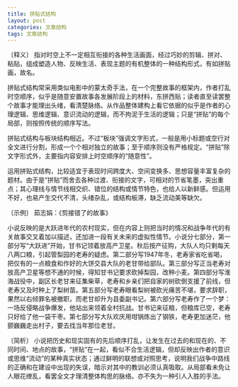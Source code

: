 ```yaml
---
title: 拼贴式结构
layout: post
categories: 文章结构
tags: 文章结构
---
```


〔释义〕 指对时空上不一定相互衔接的各种生活画面，经过巧妙的剪辑、拼对、粘贴，组成塑造人物、反映生活、表现主题的有机整体的一种结构形式，有如拼贴画，故名。

拼贴式结构常采用类似电影中的蒙太奇手法，在一个完整故事的框架内，作者打乱时空顺序，似乎是随意安置故事各发展阶段上的材料，东拼西贴；读者直至读罢整个故事才能理出头绪，看清楚脉络。从作品整体建构上看它依据的似乎是作者的心理逻辑、思维逻辑、意识流动的逻辑，而不拘泥于生活的逻辑；只是“拼贴”的每个局部，则按照传统的顺序写法。

拼贴式结构与板块结构相近。不过“板块”强调文字形式，一般是用小标题或空行对全文进行分割，形成一个个相对独立的故事；至于顺序则没有严格规定。“拼贴”除文字形式外，主要指内容安排上时空顺序的“随意性”。

运用拼贴式结构，比较适宜于表现时间跨度大、空间变换多、思想容量丰富复杂的题材。由于是“拼贴”而舍去各种过渡、衔接的文字，可相对的节省笔墨，突出重点；其心理线与情节线相交织、错位的结构或情节特色，也给人以新鲜感。但运用不好，也易产生交代不清，头绪杂乱，或结构板滞，缺乏流动美等缺欠。

〔示例〕 茹志娟：《剪接错了的故事》

小说反映的是大跃进年代的农村现实，但在内容上则把当时的情况和战争年代的有关故事交叉着加以描述，还加进一段有关未来的虚拟性情节。小说分七部分，第一部分写“大跃进”开始，甘书记领着放高产卫星。秋后按产征购，大队人均只剩每天八两口粮，引起管梨园的老寿的疑虑。第二部分写1947年冬，老寿家省吃省喝，把仅有的一点粮食和作好的大饼交县大队的老甘带给部队。第三部分写正当老寿对放高产卫星等想不通的时候，得知甘书记要求砍掉梨园，改种小麦。第四部分写淮海战役中，副区长老甘来征集柴草，老寿和乡亲们把自家的树砍倒支援了前线，但老寿又及时种上了梨树苗。第五部分写老寿眼看梨树被砍光痛苦不堪，要求辞职，果然以右倾罪名被撤职，而老甘却升为县委副书记。第六部分写老寿作了一个梦：一场反侵略战争爆发，他站出来领着全村抗战。甘书记来征粮，但粮库已空，老寿只好给了他一袋干枣。第七部分写大队欢庆用坩锅炼出了钢铁，老寿更加迷茫，他颤巍巍走出村子，要去找当年那位老甘。

〔简析〕 小说把历史和现实固有的先后顺序打乱，让发生在过去的和现在的、不同时间、地点的故事，“拼贴”在一起，看似不合生活逻辑，但却反映出作者的意识或思维“流动”的某种真实状态；通过鲜明的联想或对照思考，说明我们战争中路线的正确和在建设中出现的失误，暗示对其中的教训必须认真吸取。从局部看未免让人眼花缭乱，看罢全文才理清整体构思的脉络。亦不失为一种引人入胜的手法。 